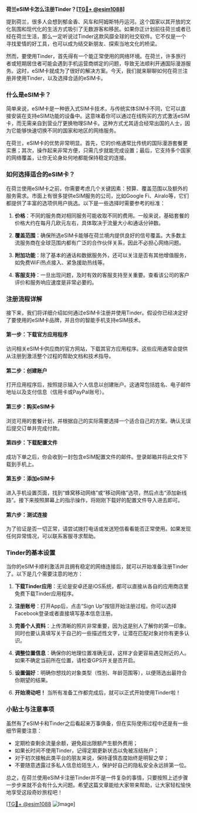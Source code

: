 **荷兰eSIM卡怎么注册Tinder？[[TG💪+ @esim1088](https://t.me/s/esim1088)]**

提到荷兰，很多人会想到郁金香、风车和阿姆斯特丹运河。这个国家以其开放的文化氛围和现代化的生活方式吸引了无数游客和移民。如果你正计划前往荷兰或者已经在荷兰生活，那么一定听说过Tinder这款风靡全球的社交软件。它不仅是一个寻找爱情的好工具，也可以成为结交新朋友、探索当地文化的桥梁。

然而，要使用Tinder，首先得有一个能正常使用的网络环境。在荷兰，许多旅行者或短期居住者可能会遇到手机运营商绑定的问题，导致无法顺利开通国际漫游服务。这时，eSIM卡就成为了很好的解决方案。今天，我们就来聊聊如何在荷兰注册并使用Tinder，以及选择合适的eSIM卡。

### 什么是eSIM卡？

简单来说，eSIM卡是一种嵌入式SIM卡技术，与传统实体SIM卡不同，它可以直接安装在支持eSIM功能的设备中。这意味着你可以通过在线购买的方式激活eSIM卡，而无需亲自到营业厅更换物理SIM卡。这种方式尤其适合经常出国的人士，因为它能够快速切换不同的国家和地区的网络服务。

在荷兰，eSIM卡的优势非常明显。首先，它的价格通常比传统的国际漫游套餐更实惠；其次，操作起来非常方便，只需几步就能完成设置；最后，它支持多个国家的网络覆盖，让你无论身处何地都能保持稳定的连接。

### 如何选择适合的eSIM卡？

在荷兰使用eSIM卡之前，你需要考虑几个关键因素：预算、覆盖范围以及额外的服务需求。市面上有很多提供eSIM服务的公司，比如Google Fi、Airalo等，它们都提供了丰富的选项供用户挑选。以下是一些选择时需要参考的标准：

1. **价格**：不同的服务商对相同服务可能收取不同的费用。一般来说，基础套餐的价格大约在每月几欧元左右，具体取决于流量大小和通话分钟数。
   
2. **覆盖范围**：确保所选eSIM卡能够在荷兰境内提供良好的信号覆盖。大多数主流服务商在全球范围内都有广泛的合作伙伴关系，因此不必担心网络问题。

3. **附加功能**：除了基本的通话和数据服务外，还可以关注是否有其他增值服务，如免费WiFi热点接入、紧急援助热线等。

4. **客服支持**：一旦出现问题，及时有效的客服支持至关重要。查看该公司的客户评价和服务响应速度是非常必要的。

### 注册流程详解

接下来，我们将详细介绍如何通过eSIM卡注册并使用Tinder。假设你已经决定好了要使用的eSIM卡品牌，并且你的智能手机支持eSIM技术。

#### 第一步：下载官方应用程序
访问相关eSIM卡供应商的官方网站，下载其官方应用程序。这些应用通常会提供从注册到激活整个过程的帮助文档和技术指导。

#### 第二步：创建账户
打开应用程序后，按照提示输入个人信息以创建账户。这通常包括姓名、电子邮件地址以及支付信息（信用卡或PayPal账号）。

#### 第三步：购买eSIM卡
浏览可用的套餐计划，并根据自己的实际需要选择一个适合自己的方案。确认无误后提交订单并完成付款。

#### 第四步：下载配置文件
成功下单之后，你会收到一封包含eSIM配置文件的邮件。登录邮箱并将此文件下载到手机上。

#### 第五步：添加eSIM卡
进入手机设置页面，找到“蜂窝移动网络”或“移动网络”选项，然后点击“添加新线路”。接下来按照屏幕上的指示操作，将刚刚下载好的配置文件导入进去即可。

#### 第六步：测试连接
为了验证是否一切正常，请尝试拨打电话或发送短信看看能否正常使用。如果发现任何异常情况，可以联系客服寻求帮助。

### Tinder的基本设置

当你的eSIM卡顺利激活并且拥有稳定的网络连接后，就可以开始准备注册Tinder了。以下是几个需要注意的地方：

1. **下载Tinder应用**：无论是安卓还是iOS系统，都可以直接从各自的应用商店里免费下载Tinder应用程序。

2. **注册账号**：打开App后，点击“Sign Up”按钮开始注册过程。你可以选择Facebook登录或者直接填写基本信息注册。

3. **完善个人资料**：上传清晰的照片非常重要，因为这是别人了解你的第一印象。同时也要认真填写关于自己的一些描述性文字，让潜在匹配对象对你有更多认识。

4. **调整位置信息**：确保你的地理位置准确无误，这样才会更容易遇见附近的人。如果不确定当前所在位置，请检查GPS开关是否开启。

5. **设置偏好**：明确你想找的对象类型（性别、年龄范围等），以便筛选出最符合你期望的结果。

6. **开始滑动吧！** 当所有准备工作都完成后，就可以正式开始使用Tinder啦！

### 小贴士与注意事项

虽然有了eSIM卡和Tinder之后看起来万事俱备，但在实际使用过程中还是有一些细节需要注意：

- 定期检查剩余流量余额，避免超出限额产生额外费用；
- 如果长时间不使用Tinder，记得定期更新状态以免被冻结账户；
- 对于初次接触此类平台的朋友来说，保持谨慎态度始终是明智之举；
- 不要随意透露过多私人信息给陌生人，保护好自己的隐私安全永远排第一位。

总之，在荷兰使用eSIM卡注册Tinder并不是一件复杂的事情，只要按照上述步骤一步步来就不会有什么大问题。希望这篇文章能给大家带来帮助，让大家轻松愉快地享受这段奇妙旅程吧！

[[TG💪+ @esim1088](https://t.me/s/esim1088) ![Image](https://i.postimg.cc/4NQfJmqS/Snipaste-2025-05-13-00-14-12.png)]